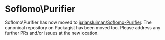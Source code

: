 Soflomo\Purifier
===

Soflomo\Purifier has now moved to [juriansluiman/Soflomo-Purifier](https://github.com/juriansluiman/Soflomo-Purifier). The canonical repository on Packagist has been moved too. Please address any further PRs and/or issues at the new location.
